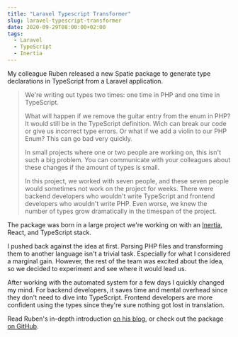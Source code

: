 ```yaml
---
title: "Laravel Typescript Transformer"
slug: laravel-typescript-transformer
date: 2020-09-29T08:00:00+02:00
tags:
  - Laravel
  - TypeScript
  - Inertia
---
```


My colleague Ruben released a new Spatie package to generate type declarations in TypeScript from a Laravel application.

<!--more-->

> We're writing out types two times: one time in PHP and one time in TypeScript.
>
> What will happen if we remove the guitar entry from the enum in PHP? It would still be in the TypeScript definition. Wich can break our code or give us incorrect type errors. Or what if we add a violin to our PHP Enum? This can go bad very quickly.
>
> In small projects where one or two people are working on, this isn't such a big problem. You can communicate with your colleagues about these changes if the amount of types is small.
>
> In this project, we worked with seven people, and these seven people would sometimes not work on the project for weeks. There were backend developers who wouldn't write TypeScript and frontend developers who wouldn't write PHP. Even worse, we knew the number of types grow dramatically in the timespan of the project.

The package was born in a large project we're working on with an [Inertia](https://inertiajs.com), React, and TypeScript stack.

I pushed back against the idea at first. Parsing PHP files and transforming them to another language isn't a trivial task. Especially for what I considered a marginal gain. However, the rest of the team was excited about the idea, so we decided to experiment and see where it would lead us.

After working with the automated system for a few days I quickly changed my mind. For backend developers, it saves time and mental overhead since they don't need to dive into TypeScript. Frontend developers are more confident using the types since they're sure nothing got lost in translation.

Read Ruben's in-depth introduction [on his blog](https://rubenvanassche.com/typing-your-frontend-from-the-backend/), or check out the package [on GitHub](https://github.com/spatie/laravel-typescript-transformer).
